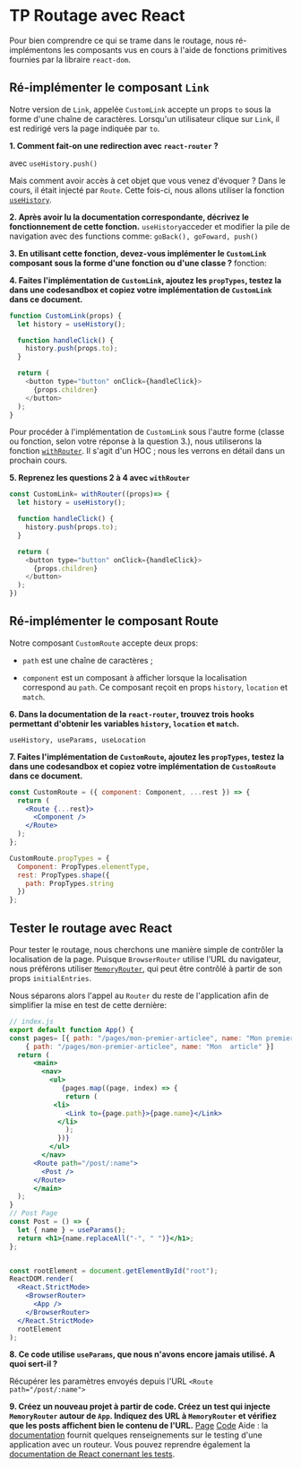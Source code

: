 # TP Routage avec React

Pour bien comprendre ce qui se trame dans le routage, nous ré-implémentons les composants vus en cours à l'aide de fonctions primitives fournies par la libraire `react-dom`.


## Ré-implémenter le composant `Link`

Notre version de `Link`, appelée `CustomLink` accepte un props `to` sous la forme d'une chaîne de caractères. Lorsqu'un utilisateur clique sur `Link`, il est redirigé vers la page indiquée par `to`.

**1. Comment fait-on une redirection avec `react-router` ?**

avec ```useHistory.push()``` 

Mais comment avoir accès à cet objet que vous venez d'évoquer ? Dans le cours, il était injecté par `Route`. Cette fois-ci, nous allons utiliser la fonction [`useHistory`](https://reactrouter.com/web/api/Hooks/usehistory). 

**2. Après avoir lu la documentation correspondante, décrivez le fonctionnement de cette fonction.**
```useHistory```acceder et modifier la pile de navigation avec des functions comme: ```goBack(), goFoward, push()```

**3. En utilisant cette fonction, devez-vous implémenter le `CustomLink` composant sous la forme d'une fonction ou d'une classe ?**
fonction:


**4. Faites l'implémentation de `CustomLink`, ajoutez les `propTypes`, testez la dans une codesandbox et copiez votre implémentation de `CustomLink` dans ce document.**

```javascript
function CustomLink(props) {
  let history = useHistory();

  function handleClick() {
    history.push(props.to);
  }

  return (
    <button type="button" onClick={handleClick}>
      {props.children}
    </button>
  );
}
```
Pour procéder à l'implémentation de `CustomLink` sous l'autre forme (classe ou fonction, selon votre réponse à la question 3.), nous utiliserons la fonction [`withRouter`](https://reactrouter.com/web/api/withRouter). Il s'agit d'un HOC ; nous les verrons en détail dans un prochain cours.

**5. Reprenez les questions 2 à 4 avec `withRouter`**
```javascript
const CustomLink= withRouter((props)=> {
  let history = useHistory();

  function handleClick() {
    history.push(props.to);
  }

  return (
    <button type="button" onClick={handleClick}>
      {props.children}
    </button>
  );
})
```

## Ré-implémenter le composant Route

Notre composant `CustomRoute` accepte deux props: 

 - `path` est une chaîne de caractères ;

 - `component` est un composant à afficher lorsque la localisation correspond au `path`. Ce composant reçoit en props `history`, `location` et `match`.

**6. Dans la documentation de la `react-router`, trouvez trois hooks permettant d'obtenir les variables `history`, `location` et `match`.**

```useHistory, useParams, useLocation ```

**7. Faites l'implémentation de `CustomRoute`, ajoutez les `propTypes`, testez la dans une codesandbox et copiez votre implémentation de `CustomRoute` dans ce document.**
```jsx
const CustomRoute = ({ component: Component, ...rest }) => {
  return (
    <Route {...rest}>
      <Component />
    </Route>
  );
};

CustomRoute.propTypes = {
  Component: PropTypes.elementType,
  rest: PropTypes.shape({
    path: PropTypes.string
  })
};
```

## Tester le routage avec React

Pour tester le routage, nous cherchons une manière simple de contrôler la localisation de la page.
Puisque `BrowserRouter` utilise l'URL du navigateur, nous préférons utiliser [`MemoryRouter`](https://reactrouter.com/web/api/MemoryRouter), qui peut être contrôlé à partir de son props `initialEntries`. 

Nous séparons alors l'appel au `Router` du reste de l'application afin de simplifier la mise en test de cette dernière:


```jsx
// index.js
export default function App() {
const pages= [{ path: "/pages/mon-premier-articlee", name: "Mon premier article" },
    { path: "/pages/mon-premier-articlee", name: "Mon  article" }]
  return (
      <main>
        <nav>
          <ul>
             {pages.map((page, index) => {
              return (
           <li>
              <Link to={page.path}>{page.name}</Link>
            </li>
              );
            })}
          </ul>
        </nav>
      <Route path="/post/:name">
        <Post />
      </Route>
      </main>
  );
}
// Post Page
const Post = () => {
  let { name } = useParams();
  return <h1>{name.replaceAll("-", " ")}</h1>;
};


const rootElement = document.getElementById("root");
ReactDOM.render(
  <React.StrictMode>
    <BrowserRouter>
      <App />
    </BrowserRouter>
  </React.StrictMode>
  rootElement
);
```

**8. Ce code utilise `useParams`, que nous n'avons encore jamais utilisé. A quoi sert-il ?**

Récupérer les paramètres envoyés depuis l'URL `<Route path="/post/:name">` 

**9. Créez un nouveau projet à partir de code.  Créez un test qui injecte `MemoryRouter` autour de `App`. Indiquez des URL à `MemoryRouter` et vérifiez que les posts affichent bien le contenu de l'URL.**
[Page]()
[Code]()
Aide : la [documentation](https://reactrouter.com/web/guides/testing) fournit quelques renseignements sur le testing d'une application avec un routeur. Vous pouvez reprendre également la [documentation de React conernant les tests](https://reactjs.org/docs/testing.html).


